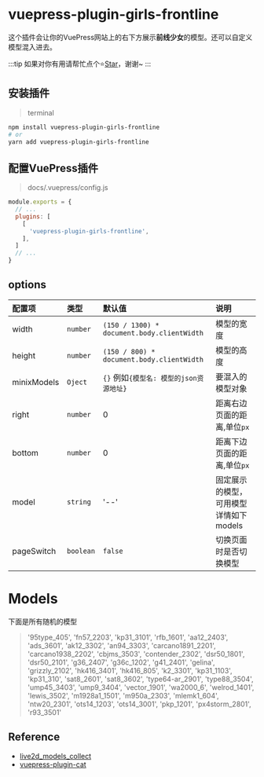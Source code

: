 # vuepress-plugin-girls-frontline

这个插件会让你的VuePress网站上的右下方展示**前线少女**的模型。还可以自定义模型混入进去。

:::tip
如果对你有用请帮忙点个⭐[Star](https://github.com/sunnyxujian/vuepress-plugin-girls-frontline)，谢谢~
:::

## 安装插件
> terminal
```sh
npm install vuepress-plugin-girls-frontline
# or
yarn add vuepress-plugin-girls-frontline
```
## 配置VuePress插件
> docs/.vuepress/config.js
```js
module.exports = {
  // ...
  plugins: [
    [
      'vuepress-plugin-girls-frontline',
    ],
  ]
  // ...
}
```


## options
| 配置项      | 类型     | 默认值                                     | 说明                                   |
| :---------- | :------- | :----------------------------------------- | :------------------------------------- |
| width       | `number` | `(150 / 1300) * document.body.clientWidth` | 模型的宽度                             |
| height      | `number` | `(150 / 800) * document.body.clientWidth`  | 模型的高度                             |
| minixModels | `Oject`  | `{}` 例如`{模型名: 模型的json资源地址}`    | 要混入的模型对象                       |
| right       | `number` | 0                                          | 距离右边页面的距离,单位`px`            |
| bottom      | `number` | 0                                          | 距离下边页面的距离,单位`px`            |
| model       | `string` | '--'                                       | 固定展示的模型，可用模型详情如下models |
| pageSwitch  | `boolean` | `false`                                    | 切换页面时是否切换模型                 |

# Models
下面是所有随机的模型
> '95type_405', 'fn57_2203', 'kp31_3101', 'rfb_1601', 'aa12_2403', 'ads_3601', 'ak12_3302', 'an94_3303', 'carcano1891_2201', 'carcano1938_2202', 'cbjms_3503', 'contender_2302', 'dsr50_1801', 'dsr50_2101', 'g36_2407', 'g36c_1202', 'g41_2401', 'gelina', 'grizzly_2102', 'hk416_3401', 'hk416_805', 'k2_3301', 'kp31_1103', 'kp31_310', 'sat8_2601', 'sat8_3602', 'type64-ar_2901', 'type88_3504', 'ump45_3403', 'ump9_3404', 'vector_1901', 'wa2000_6', 'welrod_1401', 'lewis_3502', 'm1928a1_1501', 'm950a_2303', 'mlemk1_604', 'ntw20_2301', 'ots14_1203', 'ots14_3001', 'pkp_1201', 'px4storm_2801', 'r93_3501'

## Reference

- [ live2d_models_collect ](https://gitee.com/rao_she/live2d_models_collect)  
- [ vuepress-plugin-cat ](https://github.com/QiShaoXuan/vuepress-plugin-cat)


